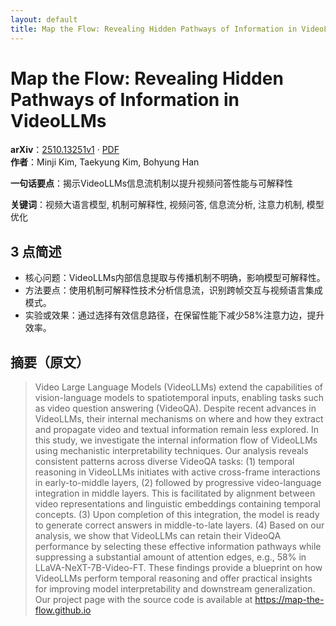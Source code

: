 ```yaml
---
layout: default
title: Map the Flow: Revealing Hidden Pathways of Information in VideoLLMs
---
```


# Map the Flow: Revealing Hidden Pathways of Information in VideoLLMs
**arXiv**：[2510.13251v1](https://arxiv.org/abs/2510.13251) · [PDF](https://arxiv.org/pdf/2510.13251.pdf)  
**作者**：Minji Kim, Taekyung Kim, Bohyung Han  

**一句话要点**：揭示VideoLLMs信息流机制以提升视频问答性能与可解释性

**关键词**：视频大语言模型, 机制可解释性, 视频问答, 信息流分析, 注意力机制, 模型优化

## 3 点简述
- 核心问题：VideoLLMs内部信息提取与传播机制不明确，影响模型可解释性。
- 方法要点：使用机制可解释性技术分析信息流，识别跨帧交互与视频语言集成模式。
- 实验或效果：通过选择有效信息路径，在保留性能下减少58%注意力边，提升效率。

## 摘要（原文）

> Video Large Language Models (VideoLLMs) extend the capabilities of
> vision-language models to spatiotemporal inputs, enabling tasks such as video
> question answering (VideoQA). Despite recent advances in VideoLLMs, their
> internal mechanisms on where and how they extract and propagate video and
> textual information remain less explored. In this study, we investigate the
> internal information flow of VideoLLMs using mechanistic interpretability
> techniques. Our analysis reveals consistent patterns across diverse VideoQA
> tasks: (1) temporal reasoning in VideoLLMs initiates with active cross-frame
> interactions in early-to-middle layers, (2) followed by progressive
> video-language integration in middle layers. This is facilitated by alignment
> between video representations and linguistic embeddings containing temporal
> concepts. (3) Upon completion of this integration, the model is ready to
> generate correct answers in middle-to-late layers. (4) Based on our analysis,
> we show that VideoLLMs can retain their VideoQA performance by selecting these
> effective information pathways while suppressing a substantial amount of
> attention edges, e.g., 58% in LLaVA-NeXT-7B-Video-FT. These findings provide a
> blueprint on how VideoLLMs perform temporal reasoning and offer practical
> insights for improving model interpretability and downstream generalization.
> Our project page with the source code is available at
> https://map-the-flow.github.io


